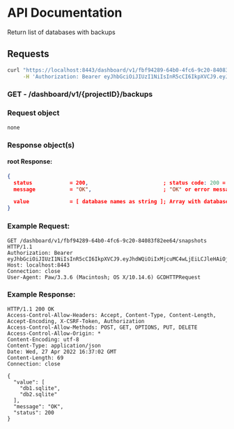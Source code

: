 # API Documentation

Return list of databases with backups

## Requests

```sh
curl "https://localhost:8443/dashboard/v1/fbf94289-64b0-4fc6-9c20-84083f82ee64/backups" \
     -H 'Authorization: Bearer eyJhbGciOiJIUzI1NiIsInR5cCI6IkpXVCJ9.eyJhdWQiOiIxMjcuMC4wLjEiLCJleHAiOjE2NTEwOTM4MzUsImp0aSI6IjEiLCJpYXQiOjE2NTEwNjM4MzUsImlzcyI6IlNRTGl0ZSBDbG91ZCBXZWIgU2VydmVyIiwibmJmIjoxNjUxMDYzODM1LCJzdWIiOiJzcWxpdGVjbG91ZC5pbyJ9.6oTRZEBprnPjHoPpxd89RDfHifXn38MQmvureXl2XbY'
```

### **GET** - /dashboard/v1/{projectID}/backups

### Request object

```
none
```

### Response object(s)

#### root Response:

```json
{
  status            = 200,                        ; status code: 200 = no error, error otherwise
  message           = "OK",                       ; "OK" or error message

  value             = [ database names as string ]; Array with database that have snapshots
}
```

### Example Request:

```http
GET /dashboard/v1/fbf94289-64b0-4fc6-9c20-84083f82ee64/snapshots HTTP/1.1
Authorization: Bearer eyJhbGciOiJIUzI1NiIsInR5cCI6IkpXVCJ9.eyJhdWQiOiIxMjcuMC4wLjEiLCJleHAiOjE2NTEwOTM4MzUsImp0aSI6IjEiLCJpYXQiOjE2NTEwNjM4MzUsImlzcyI6IlNRTGl0ZSBDbG91ZCBXZWIgU2VydmVyIiwibmJmIjoxNjUxMDYzODM1LCJzdWIiOiJzcWxpdGVjbG91ZC5pbyJ9.6oTRZEBprnPjHoPpxd89RDfHifXn38MQmvureXl2XbY
Host: localhost:8443
Connection: close
User-Agent: Paw/3.3.6 (Macintosh; OS X/10.14.6) GCDHTTPRequest
```

### Example Response:

```http
HTTP/1.1 200 OK
Access-Control-Allow-Headers: Accept, Content-Type, Content-Length, Accept-Encoding, X-CSRF-Token, Authorization
Access-Control-Allow-Methods: POST, GET, OPTIONS, PUT, DELETE
Access-Control-Allow-Origin: *
Content-Encoding: utf-8
Content-Type: application/json
Date: Wed, 27 Apr 2022 16:37:02 GMT
Content-Length: 69
Connection: close

{
  "value": [
    "db1.sqlite",
    "db2.sqlite"
  ],
  "message": "OK",
  "status": 200
}
```